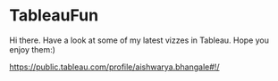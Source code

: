 # TableauFun
Hi there. Have a look at some of my latest vizzes in Tableau. Hope you enjoy them:)

https://public.tableau.com/profile/aishwarya.bhangale#!/

